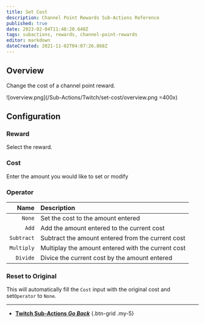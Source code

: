 ```yaml
---
title: Set Cost
description: Channel Point Rewards Sub-Actions Reference
published: true
date: 2023-02-04T11:48:20.640Z
tags: subactions, rewards, channel-point-rewards
editor: markdown
dateCreated: 2021-11-02T04:07:26.868Z
---
```


## Overview
Change the cost of a channel point reward.

![overview.png](/Sub-Actions/Twitch/set-cost/overview.png =400x)

## Configuration
### Reward
Select the reward.

### Cost
Enter the amount you would like to set or modify

### Operator
Name | Description
----:|:------------
`None` | Set the cost to the amount entered
`Add` | Add the amount entered to the current cost
`Subtract` | Subtract the amount entered from the current cost
`Multiply` | Multiplay the amount entered with the current cost
`Divide` | Divice the current cost by the amount entered

### Reset to Original
This will automatically fill the `Cost` input with the original cost and set`Operator` to `None`.

---

- [<i class="mdi mdi-chevron-left"></i>**Twitch Sub-Actions *Go Back***](/Sub-Actions/Twitch)
{.btn-grid .my-5}